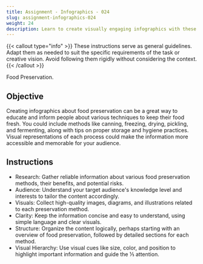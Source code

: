 ```yaml
---
title: Assignment - Infographics - 024
slug: assignment-infographics-024
weight: 24
description: Learn to create visually engaging infographics with these practical ICT assignments designed to enhance creativity, critical thinking, and digital communication skills. Perfect for mastering infographic tools and presenting complex ideas effectively.
---
```


{{< callout type="info" >}}
These instructions serve as general guidelines. Adapt them as needed to suit the specific requirements of the task or creative vision. Avoid following them rigidly without considering the context.
{{< /callout >}}


Food Preservation.

## Objective

Creating infographics about food preservation can be a great way to educate and inform people about various techniques to keep their food fresh. You could include methods like canning, freezing, drying, pickling, and fermenting, along with tips on proper storage and hygiene practices. Visual representations of each process could make the information more accessible and memorable for your audience.

## Instructions

- Research: Gather reliable information about various food preservation methods, their benefits, and potential risks.
- Audience: Understand your target audience's knowledge level and interests to tailor the content accordingly.
- Visuals: Collect high-quality images, diagrams, and illustrations related to each preservation method.
- Clarity: Keep the information concise and easy to understand, using simple language and clear visuals.
- Structure: Organize the content logically, perhaps starting with an overview of food preservation, followed by detailed sections for each method.
- Visual Hierarchy: Use visual cues like size, color, and position to highlight important information and guide the ⅕ attention.

